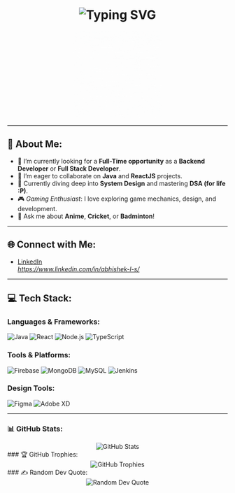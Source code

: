 <div align="center">
  <h1>
    <img src="https://readme-typing-svg.herokuapp.com?font=Jetbrains+Mono&size=40&duration=5000&color=33FF33&center=true&vCenter=true&width=800&lines=Hey+there!+I'm+Abhishek;Welcome+to+my+GitHub+profile!;Let's+explore+code+together!" alt="Typing SVG" />
  </h1>
  <img src="luffy.gif" alt="Gaming GIF" width="200" />
</div>

---

## 💫 About Me:
- 🔭 I’m currently looking for a **Full-Time opportunity** as a **Backend Developer** or **Full Stack Developer**.
- 👯 I’m eager to collaborate on **Java** and **ReactJS** projects.
- 🌱 Currently diving deep into **System Design** and mastering **DSA (for life :P)**.
- 🎮 *Gaming Enthusiast*: I love exploring game mechanics, design, and development.
- 💬 Ask me about **Anime**, **Cricket**, or **Badminton**!

---

## 🌐 Connect with Me:
- [LinkedIn](#)  
*https://www.linkedin.com/in/abhishek-l-s/*

---

## 💻 Tech Stack:
### Languages & Frameworks:
![Java](https://img.shields.io/badge/Java-%23ED8B00.svg?style=for-the-badge&logo=java&logoColor=white)
![React](https://img.shields.io/badge/React-%2361DAFB.svg?style=for-the-badge&logo=react&logoColor=black)
![Node.js](https://img.shields.io/badge/Node.js-%23339933.svg?style=for-the-badge&logo=node.js&logoColor=white)
![TypeScript](https://img.shields.io/badge/TypeScript-%23007ACC.svg?style=for-the-badge&logo=typescript&logoColor=white)


### Tools & Platforms:
![Firebase](https://img.shields.io/badge/Firebase-%23FFCA28.svg?style=for-the-badge&logo=firebase&logoColor=black)
![MongoDB](https://img.shields.io/badge/MongoDB-%2347A248.svg?style=for-the-badge&logo=mongodb&logoColor=white)
![MySQL](https://img.shields.io/badge/MySQL-%2300f.svg?style=for-the-badge&logo=mysql&logoColor=white)
![Jenkins](https://img.shields.io/badge/Jenkins-%23D24939.svg?style=for-the-badge&logo=jenkins&logoColor=white)


### Design Tools:
![Figma](https://img.shields.io/badge/Figma-%23F24E1E.svg?style=for-the-badge&logo=figma&logoColor=white)
![Adobe XD](https://img.shields.io/badge/Adobe%20XD-%23FF61F6.svg?style=for-the-badge&logo=adobe-xd&logoColor=black)

---

### 📊 GitHub Stats:
<div align="center"> <img src="https://github-profile-summary-cards.vercel.app/api/cards/profile-details?username=AbhiGoku&theme=github_dark" alt="GitHub Stats" /> </div>
### 🏆 GitHub Trophies:
<div align="center"> <img src="https://github-profile-trophy.vercel.app/?username=AbhiGoku&theme=nord" alt="GitHub Trophies" /> </div>
### ✍️ Random Dev Quote:
<div align="center"> <img src="https://quotes-github-readme.vercel.app/api?type=horizontal&theme=nord" alt="Random Dev Quote" /> </div>
